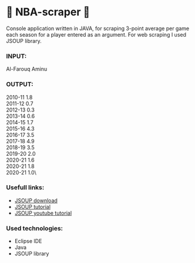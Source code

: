 # 🏀 NBA-scraper 🏀
Console application written in JAVA, for scraping 3-point average per game each season for a player entered as an argument.
For web scraping I used JSOUP library.

### INPUT: 
Al-Farouq Aminu
### OUTPUT: 
2010-11 1.8\
2011-12 0.7\
2012-13 0.3\
2013-14 0.6\
2014-15 1.7\
2015-16 4.3\
2016-17 3.5\
2017-18 4.9\
2018-19 3.5\
2019-20 2.0\
2020-21 1.6\
2020-21 1.8\
2020-21 1.0\

### Usefull links:
- [JSOUP download](https://jsoup.org/download)
- [JSOUP tutorial](https://keepcodeclean.com/web-scraping-using-java-jsoup/)
- [JSOUP youtube tutorial](https://www.youtube.com/watch?v=tI1qGwhn_bs&t=917s)

### Used technologies:
- Eclipse IDE
- Java
- JSOUP library
